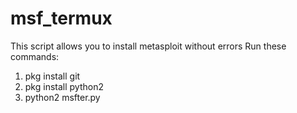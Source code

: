 # msf_termux
This script allows you to install metasploit without errors
Run these commands:

1. pkg install git
2. pkg install python2
3. python2 msfter.py
